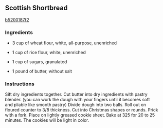 ## Scottish Shortbread

[b5200187f2](http://www.food.com/recipe/scottish-shortbread-102788)

### Ingredients

 - 3 cup of wheat flour, white, all-purpose, unenriched

 - 1 cup of rice flour, white, unenriched

 - 1 cup of sugars, granulated

 - 1 pound of butter, without salt

### Instructions

Sift dry ingredients together. Cut butter into dry ingredients with pastry blender. (you can work the dough with your fingers until it becomes soft and pliable like smooth pastry) Divide dough into two balls. Roll out on floured counter to 3/8 thickness. Cut into Christmas shapes or rounds. Prick with a fork. Place on lightly greased cookie sheet. Bake at 325 for 20 to 25 minutes. The cookies will be light in color.